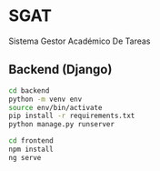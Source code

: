 # SGAT
Sistema Gestor Académico De Tareas
## Backend (Django)
```bash
cd backend
python -m venv env
source env/bin/activate
pip install -r requirements.txt
python manage.py runserver

cd frontend
npm install
ng serve
